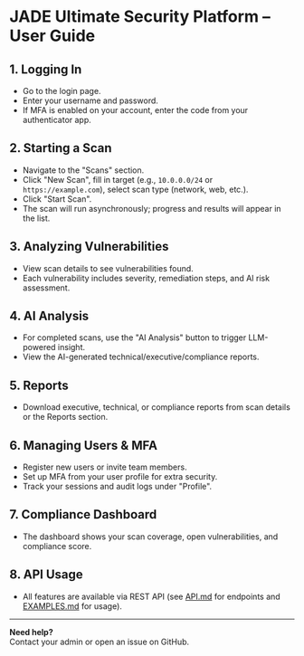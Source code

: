# JADE Ultimate Security Platform – User Guide

## 1. Logging In

- Go to the login page.
- Enter your username and password.
- If MFA is enabled on your account, enter the code from your authenticator app.

## 2. Starting a Scan

- Navigate to the "Scans" section.
- Click "New Scan", fill in target (e.g., `10.0.0.0/24` or `https://example.com`), select scan type (network, web, etc.).
- Click "Start Scan".
- The scan will run asynchronously; progress and results will appear in the list.

## 3. Analyzing Vulnerabilities

- View scan details to see vulnerabilities found.
- Each vulnerability includes severity, remediation steps, and AI risk assessment.

## 4. AI Analysis

- For completed scans, use the "AI Analysis" button to trigger LLM-powered insight.
- View the AI-generated technical/executive/compliance reports.

## 5. Reports

- Download executive, technical, or compliance reports from scan details or the Reports section.

## 6. Managing Users & MFA

- Register new users or invite team members.
- Set up MFA from your user profile for extra security.
- Track your sessions and audit logs under "Profile".

## 7. Compliance Dashboard

- The dashboard shows your scan coverage, open vulnerabilities, and compliance score.

## 8. API Usage

- All features are available via REST API (see [API.md](API.md) for endpoints and [EXAMPLES.md](EXAMPLES.md) for usage).

---

**Need help?**  
Contact your admin or open an issue on GitHub.